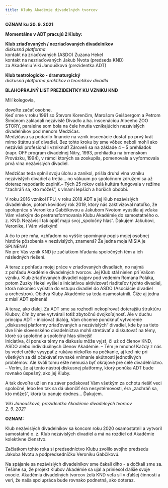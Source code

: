 ```yaml
---
title: Kluby Akadémie divadelných tvorcov
---
```

**OZNAM ku 30. 9. 2021**

**Momentálne v ADT pracujú 2 Kluby:**

**Klub zriaďovaných / nezriaďovaných divadelníkov**\
*diskusná platforma* \
kontakt na zriaďovaných (ASDO)  Zuzana Hekel\
kontakt na nezriaďovaných Jakub Nvota (predseda KND)\
za Akadémiu Viki Janoušková (prezidentka ADT)

**Klub teatrologicko - dramaturgický**\
*diskusná platforma praktikov a teoretikov divadla*



**BLAHOPRAJNÝ LIST PREZIDENTKY KU VZNIKU KND**

Milí kolegovia,

dovoľte začať osobne.\
Keď sme v roku 1991 so Števom Korenčim, Marošom Geišbergom a Petrom Šimúnom zakladali nezávislé Divadlo a.ha. inscenáciou Albeeho ZOO STORY, paralelne som bola na čele hnutia vznikajúcich nezávislých divadelníkov pod menom Medzičas.\
Medzičasu sa podarilo financie na vznik inscenácie dostať po prvý krát mimo štátnu sieť divadiel. Bez tohto kroku by sme vôbec neboli mohli ako nezávislí profesionáli vzniknúť! Zároveň sa na základe 4 – 5 prehliadok (napr. OFF program divadelnej Nitry, 1993, prehliadka na brnenskom Provázku, 1994), v rámci ktorých sa zoskupila, pomenovala a vyformovala prvá vlna nezávislých divadiel.

Medzičas teda splnil svoju úlohu a zanikol, prišla druhá vlna vzniku nezávislých divadiel a tretia... no vákuum po spoločnom združení sa až doteraz nepodarilo zaplniť.– Tých 25 rokov celá kultúra fungovala v režime “zachráň sa, kto môžeš“, s vlnami lepších a horších období.

V roku 2016 vznikol FPU, v roku 2018 ADT a jej Klub nezávislých divadelníkov, potom kovidový rok 2019, ktorý nás zaktivizoval natoľko, že spolupráca s Veronikou Gabčíkovou a Jakubom Nvotom vyústila aj vďaka Vám všetkým do pretransformovania Klubu Akadémie do samostatného o. z. KND. Nezávislí tak opäť majú svoj „spoločný hlas“. Ďakujem Jakubovi, Veronike, i Vám všetkým!

A čo to pre mňa, vzhľadom na vyššie spomínaný popis mojej osobnej histórie pôsobenia v nezávislých, znamená? Že jedna moja MISIA je SPLNENÁ!\
No pre Vás vznik KND je začiatkom hľadania spoločných tém a ich následných riešení.

A teraz z pohľadu mojej práce v zriaďovaných divadlách, no najmä z pohľadu Akadémie divadelných tvorcov. Jej Klub stál nielen pri Vašom vzniku. Klub zriaďovaných divadiel najprv pod vedením Romana Poláka, potom Zuzky Hekel vyšiel s iniciatívou aktivizovať riaditeľov týchto divadiel, ktorá nakoniec vyústila do vstupu divadiel do ASDO (Asociácie divadiel a orchestrov). Obidva Kluby Akadémie sa teda osamostatnili. Čiže aj jedna z misií ADT splnená!

A teraz, ako ďalej. Za ADT sme sa rozhodli nekopírovať doterajšiu štruktúru Klubov, čím by sme vytvárali totiž zbytočnú dvojkoľajnosť. Ale v duchu princípu ADT - iniciovať dialóg, Vám chceme ponúknuť vytvorenie „diskusnej platformy zriaďovaných a nezávislých“ divadiel, kde by sa tieto dve línie slovenského divadelníctva mohli stretávať a diskutovať na témy, ktoré sú spoločné a spoločný hlas silnejší!\
Iniciatíva, či ponuka témy na diskusiu môže vyjsť, či už od členov KND, ASDO alebo individuálnych členov Akadémie. – Tém je mnoho! Každý z nás by vedel určite vysypať z rukáva niekoľko na počkanie, aj keď nie pri všetkých sa dá očakávať rovnaké vnímanie akútnosti jednotlivých problémov. Ale kvôli tomu ešte nemusia byť okrajové pre celé divadelníctvo. – Verím, že aj tento nástroj diskusnej platformy, ktorý ponúka ADT bude rovnako úspešný, ako jej Kluby.

A tak dovoľte už len na záver poďakovať Vám všetkým za ochotu riešiť veci spoločné, lebo len tak sa dá ukončiť éra nesystémovosti, éra „zachráň sa, kto môžeš“, ktorá tu panuje dodnes... Ďakujem.

*Viki Janoušková, prezidentka Akadémie divadelných tvorcov*\
*2. 9. 2021*

**OZNAM:**

Klub nezávislých divadelníkov sa koncom roku 2020 osamostatnil a vytvoril samostatné o. z. Klub nezávislých divadiel a má na rozdiel od Akadémie kolektívne členstvo. 

Začiatkom tohto roka si predsedníctvo Klubu zvolilo svojho predsedu Jakuba Nvotu a  podpredsedníčku Veroniku Gabčíkovú. 

Na spájanie sa nezávislých divadelníkov sme čakali dlho - a dočkali sme sa. Tešíme sa, že projekt Klubov Akadémie sa ujal a priniesol ďalšie svoje ovocie. Akadémia divadelných tvorcov želá KND veľa síl v ďalšej činnosti a verí, že naša spolupráca bude rovnako podnetná, ako doteraz.